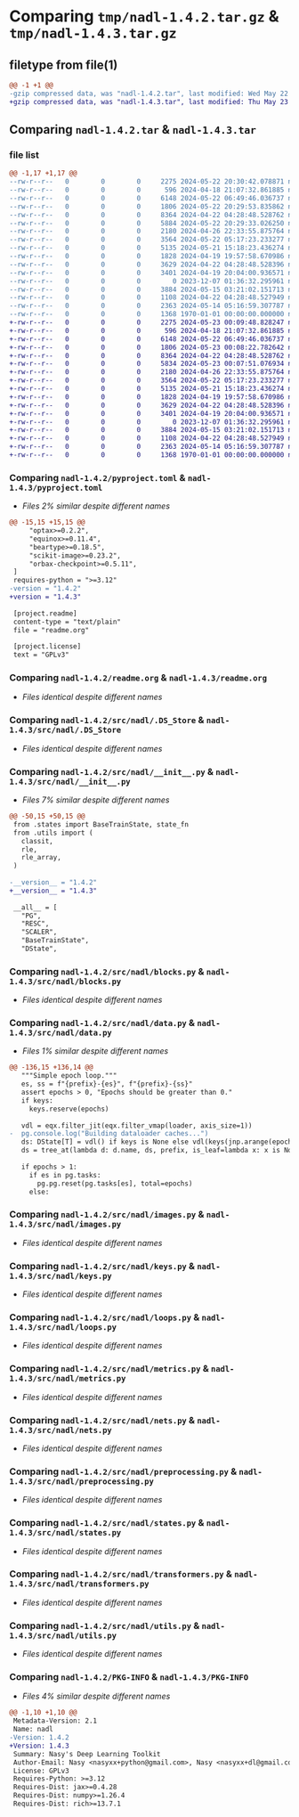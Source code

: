 # Comparing `tmp/nadl-1.4.2.tar.gz` & `tmp/nadl-1.4.3.tar.gz`

## filetype from file(1)

```diff
@@ -1 +1 @@
-gzip compressed data, was "nadl-1.4.2.tar", last modified: Wed May 22 20:30:42 2024, max compression
+gzip compressed data, was "nadl-1.4.3.tar", last modified: Thu May 23 00:09:48 2024, max compression
```

## Comparing `nadl-1.4.2.tar` & `nadl-1.4.3.tar`

### file list

```diff
@@ -1,17 +1,17 @@
--rw-r--r--   0        0        0     2275 2024-05-22 20:30:42.078871 nadl-1.4.2/pyproject.toml
--rw-r--r--   0        0        0      596 2024-04-18 21:07:32.861885 nadl-1.4.2/readme.org
--rw-r--r--   0        0        0     6148 2024-05-22 06:49:46.036737 nadl-1.4.2/src/nadl/.DS_Store
--rw-r--r--   0        0        0     1806 2024-05-22 20:29:53.835862 nadl-1.4.2/src/nadl/__init__.py
--rw-r--r--   0        0        0     8364 2024-04-22 04:28:48.528762 nadl-1.4.2/src/nadl/blocks.py
--rw-r--r--   0        0        0     5884 2024-05-22 20:29:33.026250 nadl-1.4.2/src/nadl/data.py
--rw-r--r--   0        0        0     2180 2024-04-26 22:33:55.875764 nadl-1.4.2/src/nadl/images.py
--rw-r--r--   0        0        0     3564 2024-05-22 05:17:23.233277 nadl-1.4.2/src/nadl/keys.py
--rw-r--r--   0        0        0     5135 2024-05-21 15:18:23.436274 nadl-1.4.2/src/nadl/loops.py
--rw-r--r--   0        0        0     1828 2024-04-19 19:57:58.670986 nadl-1.4.2/src/nadl/metrics.py
--rw-r--r--   0        0        0     3629 2024-04-22 04:28:48.528396 nadl-1.4.2/src/nadl/nets.py
--rw-r--r--   0        0        0     3401 2024-04-19 20:04:00.936571 nadl-1.4.2/src/nadl/preprocessing.py
--rw-r--r--   0        0        0        0 2023-12-07 01:36:32.295961 nadl-1.4.2/src/nadl/py.typed
--rw-r--r--   0        0        0     3884 2024-05-15 03:21:02.151713 nadl-1.4.2/src/nadl/states.py
--rw-r--r--   0        0        0     1108 2024-04-22 04:28:48.527949 nadl-1.4.2/src/nadl/transformers.py
--rw-r--r--   0        0        0     2363 2024-05-14 05:16:59.307787 nadl-1.4.2/src/nadl/utils.py
--rw-r--r--   0        0        0     1368 1970-01-01 00:00:00.000000 nadl-1.4.2/PKG-INFO
+-rw-r--r--   0        0        0     2275 2024-05-23 00:09:48.828247 nadl-1.4.3/pyproject.toml
+-rw-r--r--   0        0        0      596 2024-04-18 21:07:32.861885 nadl-1.4.3/readme.org
+-rw-r--r--   0        0        0     6148 2024-05-22 06:49:46.036737 nadl-1.4.3/src/nadl/.DS_Store
+-rw-r--r--   0        0        0     1806 2024-05-23 00:08:22.782642 nadl-1.4.3/src/nadl/__init__.py
+-rw-r--r--   0        0        0     8364 2024-04-22 04:28:48.528762 nadl-1.4.3/src/nadl/blocks.py
+-rw-r--r--   0        0        0     5834 2024-05-23 00:07:51.076934 nadl-1.4.3/src/nadl/data.py
+-rw-r--r--   0        0        0     2180 2024-04-26 22:33:55.875764 nadl-1.4.3/src/nadl/images.py
+-rw-r--r--   0        0        0     3564 2024-05-22 05:17:23.233277 nadl-1.4.3/src/nadl/keys.py
+-rw-r--r--   0        0        0     5135 2024-05-21 15:18:23.436274 nadl-1.4.3/src/nadl/loops.py
+-rw-r--r--   0        0        0     1828 2024-04-19 19:57:58.670986 nadl-1.4.3/src/nadl/metrics.py
+-rw-r--r--   0        0        0     3629 2024-04-22 04:28:48.528396 nadl-1.4.3/src/nadl/nets.py
+-rw-r--r--   0        0        0     3401 2024-04-19 20:04:00.936571 nadl-1.4.3/src/nadl/preprocessing.py
+-rw-r--r--   0        0        0        0 2023-12-07 01:36:32.295961 nadl-1.4.3/src/nadl/py.typed
+-rw-r--r--   0        0        0     3884 2024-05-15 03:21:02.151713 nadl-1.4.3/src/nadl/states.py
+-rw-r--r--   0        0        0     1108 2024-04-22 04:28:48.527949 nadl-1.4.3/src/nadl/transformers.py
+-rw-r--r--   0        0        0     2363 2024-05-14 05:16:59.307787 nadl-1.4.3/src/nadl/utils.py
+-rw-r--r--   0        0        0     1368 1970-01-01 00:00:00.000000 nadl-1.4.3/PKG-INFO
```

### Comparing `nadl-1.4.2/pyproject.toml` & `nadl-1.4.3/pyproject.toml`

 * *Files 2% similar despite different names*

```diff
@@ -15,15 +15,15 @@
     "optax>=0.2.2",
     "equinox>=0.11.4",
     "beartype>=0.18.5",
     "scikit-image>=0.23.2",
     "orbax-checkpoint>=0.5.11",
 ]
 requires-python = ">=3.12"
-version = "1.4.2"
+version = "1.4.3"
 
 [project.readme]
 content-type = "text/plain"
 file = "readme.org"
 
 [project.license]
 text = "GPLv3"
```

### Comparing `nadl-1.4.2/readme.org` & `nadl-1.4.3/readme.org`

 * *Files identical despite different names*

### Comparing `nadl-1.4.2/src/nadl/.DS_Store` & `nadl-1.4.3/src/nadl/.DS_Store`

 * *Files identical despite different names*

### Comparing `nadl-1.4.2/src/nadl/__init__.py` & `nadl-1.4.3/src/nadl/__init__.py`

 * *Files 7% similar despite different names*

```diff
@@ -50,15 +50,15 @@
 from .states import BaseTrainState, state_fn
 from .utils import (
   classit,
   rle,
   rle_array,
 )
 
-__version__ = "1.4.2"
+__version__ = "1.4.3"
 
 __all__ = [
   "PG",
   "RESC",
   "SCALER",
   "BaseTrainState",
   "DState",
```

### Comparing `nadl-1.4.2/src/nadl/blocks.py` & `nadl-1.4.3/src/nadl/blocks.py`

 * *Files identical despite different names*

### Comparing `nadl-1.4.2/src/nadl/data.py` & `nadl-1.4.3/src/nadl/data.py`

 * *Files 1% similar despite different names*

```diff
@@ -136,15 +136,14 @@
   """Simple epoch loop."""
   es, ss = f"{prefix}-{es}", f"{prefix}-{ss}"
   assert epochs > 0, "Epochs should be greater than 0."
   if keys:
     keys.reserve(epochs)
 
   vdl = eqx.filter_jit(eqx.filter_vmap(loader, axis_size=1))
-  pg.console.log("Building dataloader caches...")
   ds: DState[T] = vdl() if keys is None else vdl(keys(jnp.arange(epochs)))
   ds = tree_at(lambda d: d.name, ds, prefix, is_leaf=lambda x: x is None)
 
   if epochs > 1:
     if es in pg.tasks:
       pg.pg.reset(pg.tasks[es], total=epochs)
     else:
```

### Comparing `nadl-1.4.2/src/nadl/images.py` & `nadl-1.4.3/src/nadl/images.py`

 * *Files identical despite different names*

### Comparing `nadl-1.4.2/src/nadl/keys.py` & `nadl-1.4.3/src/nadl/keys.py`

 * *Files identical despite different names*

### Comparing `nadl-1.4.2/src/nadl/loops.py` & `nadl-1.4.3/src/nadl/loops.py`

 * *Files identical despite different names*

### Comparing `nadl-1.4.2/src/nadl/metrics.py` & `nadl-1.4.3/src/nadl/metrics.py`

 * *Files identical despite different names*

### Comparing `nadl-1.4.2/src/nadl/nets.py` & `nadl-1.4.3/src/nadl/nets.py`

 * *Files identical despite different names*

### Comparing `nadl-1.4.2/src/nadl/preprocessing.py` & `nadl-1.4.3/src/nadl/preprocessing.py`

 * *Files identical despite different names*

### Comparing `nadl-1.4.2/src/nadl/states.py` & `nadl-1.4.3/src/nadl/states.py`

 * *Files identical despite different names*

### Comparing `nadl-1.4.2/src/nadl/transformers.py` & `nadl-1.4.3/src/nadl/transformers.py`

 * *Files identical despite different names*

### Comparing `nadl-1.4.2/src/nadl/utils.py` & `nadl-1.4.3/src/nadl/utils.py`

 * *Files identical despite different names*

### Comparing `nadl-1.4.2/PKG-INFO` & `nadl-1.4.3/PKG-INFO`

 * *Files 4% similar despite different names*

```diff
@@ -1,10 +1,10 @@
 Metadata-Version: 2.1
 Name: nadl
-Version: 1.4.2
+Version: 1.4.3
 Summary: Nasy's Deep Learning Toolkit
 Author-Email: Nasy <nasyxx+python@gmail.com>, Nasy <nasyxx+dl@gmail.com>, Nasy <nasyxx+git@gmail.com>
 License: GPLv3
 Requires-Python: >=3.12
 Requires-Dist: jax>=0.4.28
 Requires-Dist: numpy>=1.26.4
 Requires-Dist: rich>=13.7.1
```

